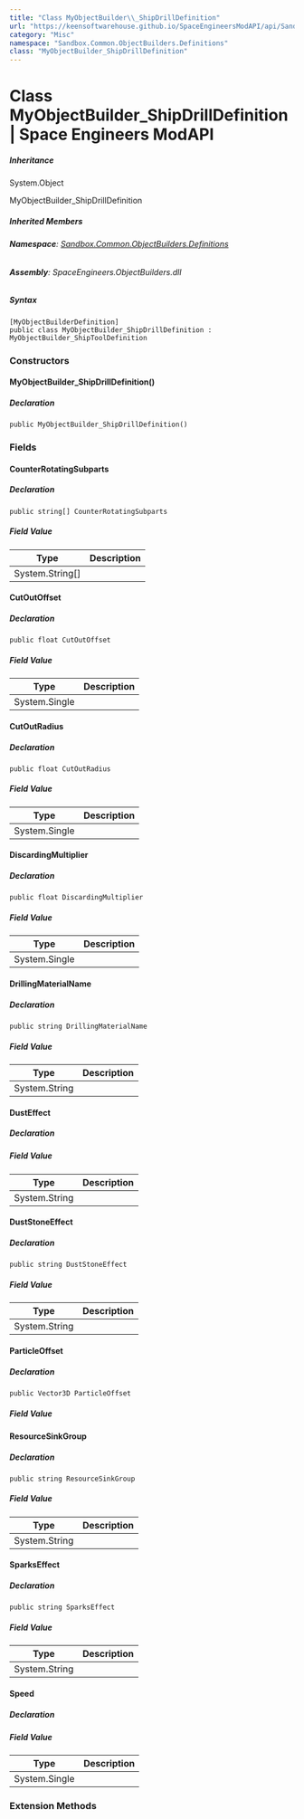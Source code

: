 ```yaml
---
title: "Class MyObjectBuilder\\_ShipDrillDefinition"
url: "https://keensoftwarehouse.github.io/SpaceEngineersModAPI/api/Sandbox.Common.ObjectBuilders.Definitions.MyObjectBuilder_ShipDrillDefinition.html"
category: "Misc"
namespace: "Sandbox.Common.ObjectBuilders.Definitions"
class: "MyObjectBuilder_ShipDrillDefinition"
---
```


# Class MyObjectBuilder\_ShipDrillDefinition | Space Engineers ModAPI

##### Inheritance

System.Object

MyObjectBuilder\_ShipDrillDefinition

##### Inherited Members

###### **Namespace**: [Sandbox.Common.ObjectBuilders.Definitions](https://keensoftwarehouse.github.io/SpaceEngineersModAPI/api/Sandbox.Common.ObjectBuilders.Definitions.html)

###### **Assembly**: SpaceEngineers.ObjectBuilders.dll

##### Syntax

```
[MyObjectBuilderDefinition]
public class MyObjectBuilder_ShipDrillDefinition : MyObjectBuilder_ShipToolDefinition
```

### [](#constructors)Constructors

#### [](#Sandbox_Common_ObjectBuilders_Definitions_MyObjectBuilder_ShipDrillDefinition__ctor)MyObjectBuilder\_ShipDrillDefinition()

##### Declaration

```
public MyObjectBuilder_ShipDrillDefinition()
```

### [](#fields)Fields

#### [](#Sandbox_Common_ObjectBuilders_Definitions_MyObjectBuilder_ShipDrillDefinition_CounterRotatingSubparts)CounterRotatingSubparts

##### Declaration

```
public string[] CounterRotatingSubparts
```

##### Field Value

| Type | Description |
| --- | --- |
| System.String\[\] |     |

#### [](#Sandbox_Common_ObjectBuilders_Definitions_MyObjectBuilder_ShipDrillDefinition_CutOutOffset)CutOutOffset

##### Declaration

```
public float CutOutOffset
```

##### Field Value

| Type | Description |
| --- | --- |
| System.Single |     |

#### [](#Sandbox_Common_ObjectBuilders_Definitions_MyObjectBuilder_ShipDrillDefinition_CutOutRadius)CutOutRadius

##### Declaration

```
public float CutOutRadius
```

##### Field Value

| Type | Description |
| --- | --- |
| System.Single |     |

#### [](#Sandbox_Common_ObjectBuilders_Definitions_MyObjectBuilder_ShipDrillDefinition_DiscardingMultiplier)DiscardingMultiplier

##### Declaration

```
public float DiscardingMultiplier
```

##### Field Value

| Type | Description |
| --- | --- |
| System.Single |     |

#### [](#Sandbox_Common_ObjectBuilders_Definitions_MyObjectBuilder_ShipDrillDefinition_DrillingMaterialName)DrillingMaterialName

##### Declaration

```
public string DrillingMaterialName
```

##### Field Value

| Type | Description |
| --- | --- |
| System.String |     |

#### [](#Sandbox_Common_ObjectBuilders_Definitions_MyObjectBuilder_ShipDrillDefinition_DustEffect)DustEffect

##### Declaration

##### Field Value

| Type | Description |
| --- | --- |
| System.String |     |

#### [](#Sandbox_Common_ObjectBuilders_Definitions_MyObjectBuilder_ShipDrillDefinition_DustStoneEffect)DustStoneEffect

##### Declaration

```
public string DustStoneEffect
```

##### Field Value

| Type | Description |
| --- | --- |
| System.String |     |

#### [](#Sandbox_Common_ObjectBuilders_Definitions_MyObjectBuilder_ShipDrillDefinition_ParticleOffset)ParticleOffset

##### Declaration

```
public Vector3D ParticleOffset
```

##### Field Value

#### [](#Sandbox_Common_ObjectBuilders_Definitions_MyObjectBuilder_ShipDrillDefinition_ResourceSinkGroup)ResourceSinkGroup

##### Declaration

```
public string ResourceSinkGroup
```

##### Field Value

| Type | Description |
| --- | --- |
| System.String |     |

#### [](#Sandbox_Common_ObjectBuilders_Definitions_MyObjectBuilder_ShipDrillDefinition_SparksEffect)SparksEffect

##### Declaration

```
public string SparksEffect
```

##### Field Value

| Type | Description |
| --- | --- |
| System.String |     |

#### [](#Sandbox_Common_ObjectBuilders_Definitions_MyObjectBuilder_ShipDrillDefinition_Speed)Speed

##### Declaration

##### Field Value

| Type | Description |
| --- | --- |
| System.Single |     |

### [](#extensionmethods)Extension Methods